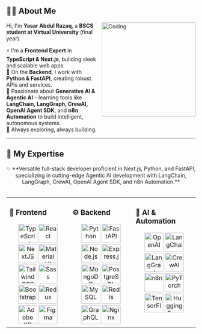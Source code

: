 <div align="left">

## 👨‍💻 About Me  

<img align="right" alt="Coding" width="250" src="https://raw.githubusercontent.com/rajput2107/rajput2107/master/Assets/Developer.gif"/>  

Hi, I'm **Yasar Abdul Razaq**, a **BSCS student at Virtual University** (final year).  

⚡ I'm a **Frontend Expert** in **TypeScript & Next.js**, building sleek and scalable web apps.  
🐍 On the **Backend**, I work with **Python & FastAPI**, creating robust APIs and services.  
🧠 Passionate about **Generative AI & Agentic AI** – learning tools like **LangChain, LangGraph, CrewAI, OpenAI Agent SDK**, and **n8n Automation** to build intelligent, autonomous systems.  
🚀 Always exploring, always building.  

</div>  

---

## 🚀 My Expertise  
<div align="center">  
✨ **Versatile full-stack developer proficient in Next.js, Python, and FastAPI, specializing in cutting-edge Agentic AI development with LangChain, LangGraph, CrewAI, OpenAI Agent SDK, and n8n Automation.**  
</div>  

<br/>  

<table><tr><td valign="top" width="33%">

### 🎨 Frontend  
<div align="center">  
<a href="https://www.typescriptlang.org/" target="_blank"><img src="https://profilinator.rishav.dev/skills-assets/typescript-original.svg" alt="TypeScript" height="50" /></a>  
<a href="https://reactjs.org/" target="_blank"><img src="https://profilinator.rishav.dev/skills-assets/react-original-wordmark.svg" alt="React" height="50" /></a>  
<a href="https://nextjs.org/" target="_blank"><img src="https://profilinator.rishav.dev/skills-assets/nextjs.png" alt="NextJS" height="50" /></a>  
<a href="https://mui.com/" target="_blank"><img src="https://profilinator.rishav.dev/skills-assets/mui.png" alt="Material UI" height="50" /></a>  
<a href="https://tailwindcss.com/" target="_blank"><img src="https://profilinator.rishav.dev/skills-assets/tailwindcss.svg" alt="Tailwind CSS" height="50" /></a>  
<a href="https://sass-lang.com/" target="_blank"><img src="https://profilinator.rishav.dev/skills-assets/sass-original.svg" alt="Sass" height="50" /></a>  
<a href="https://getbootstrap.com/" target="_blank"><img src="https://profilinator.rishav.dev/skills-assets/bootstrap-plain.svg" alt="Bootstrap" height="50" /></a>  
<a href="https://redux.js.org/" target="_blank"><img src="https://profilinator.rishav.dev/skills-assets/redux-original.svg" alt="Redux" height="50" /></a>  
<a href="https://www.adobe.com/products/xd.html" target="_blank"><img src="https://profilinator.rishav.dev/skills-assets/adobexd.png" alt="Adobe XD" height="50" /></a>  
<a href="https://figma.com/" target="_blank"><img src="https://profilinator.rishav.dev/skills-assets/figma-icon.svg" alt="Figma" height="50" /></a>  
</div>  

</td><td valign="top" width="33%">

### ⚙️ Backend  
<div align="center">  
<a href="https://www.python.org/" target="_blank"><img src="https://profilinator.rishav.dev/skills-assets/python-original.svg" alt="Python" height="50" /></a>  
<a href="https://fastapi.tiangolo.com/" target="_blank"><img src="https://cdn.worldvectorlogo.com/logos/fastapi.svg" alt="FastAPI" height="50" /></a>  
<a href="https://nodejs.org/" target="_blank"><img src="https://profilinator.rishav.dev/skills-assets/nodejs-original-wordmark.svg" alt="Node.js" height="50" /></a>  
<a href="https://expressjs.com/" target="_blank"><img src="https://profilinator.rishav.dev/skills-assets/express-original-wordmark.svg" alt="Express.js" height="50" /></a>  
<a href="https://www.mongodb.com/" target="_blank"><img src="https://profilinator.rishav.dev/skills-assets/mongodb-original-wordmark.svg" alt="MongoDB" height="50" /></a>  
<a href="https://www.postgresql.org/" target="_blank"><img src="https://profilinator.rishav.dev/skills-assets/postgresql-original-wordmark.svg" alt="PostgreSQL" height="50" /></a>  
<a href="https://www.mysql.com/" target="_blank"><img src="https://profilinator.rishav.dev/skills-assets/mysql-original-wordmark.svg" alt="MySQL" height="50" /></a>  
<a href="https://docs.docker.com/engine/install/" target="_blank"><img src="https://encrypted-tbn0.gstatic.com/images?q=tbn:ANd9GcR0dNLM9nHxzx-iCT79OzR0RgAHsr_wblwZ0w&s" alt="Redis" height="50" /></a>  
<a href="https://graphql.org/" target="_blank"><img src="https://profilinator.rishav.dev/skills-assets/graphql.png" alt="GraphQL" height="50" /></a>  
<a href="https://kubernetes.io/docs/tasks/tools/" target="_blank"><img src="https://cdn.prod.website-files.com/613a44464f36403b9fe4b852/613a44474f364046f0e4c873_graph.jpg" alt="Nginx" height="50" /></a>  
</div>  

</td><td valign="top" width="33%">

### 🤖 AI & Automation  
<div align="center">  
<a href="https://platform.openai.com/" target="_blank"><img src="https://media2.dev.to/dynamic/image/width=1000,height=420,fit=cover,gravity=auto,format=auto/https%3A%2F%2Fdev-to-uploads.s3.amazonaws.com%2Fuploads%2Farticles%2F2pmhh0mzpzhfw8a36lzg.png" alt="OpenAI" height="50" /></a>  
<a href="https://www.langchain.com/" target="_blank"><img src="https://avatars.githubusercontent.com/u/126733545?s=200&v=4" alt="LangChain" height="50" /></a>  
<a href="https://www.langchain.com/langgraph" target="_blank"><img src="https://avatars.githubusercontent.com/u/163462423?s=200&v=4" alt="LangGraph" height="50" /></a>  
<a href="https://www.crewai.com/" target="_blank"><img src="https://avatars.githubusercontent.com/u/146276402?s=200&v=4" alt="CrewAI" height="50" /></a>  
<a href="https://n8n.io/" target="_blank"><img src="https://avatars.githubusercontent.com/u/45487711?s=200&v=4" alt="n8n" height="50" /></a>  
<a href="https://pytorch.org/" target="_blank"><img src="https://profilinator.rishav.dev/skills-assets/pytorch-icon.svg" alt="PyTorch" height="50" /></a>  
<a href="https://www.tensorflow.org/" target="_blank"><img src="https://profilinator.rishav.dev/skills-assets/tensorflow-icon.svg" alt="TensorFlow" height="50" /></a>  
<a href="https://huggingface.co/" target="_blank"><img src="https://huggingface.co/front/assets/huggingface_logo-noborder.svg" alt="Hugging Face" height="50" /></a>  
</div>  

</td></tr></table>  
